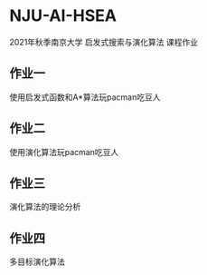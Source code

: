 # NJU-AI-HSEA
 2021年秋季南京大学 启发式搜索与演化算法 课程作业

## 作业一

使用启发式函数和A*算法玩pacman吃豆人

## 作业二

使用演化算法玩pacman吃豆人

## 作业三

演化算法的理论分析

## 作业四

多目标演化算法
